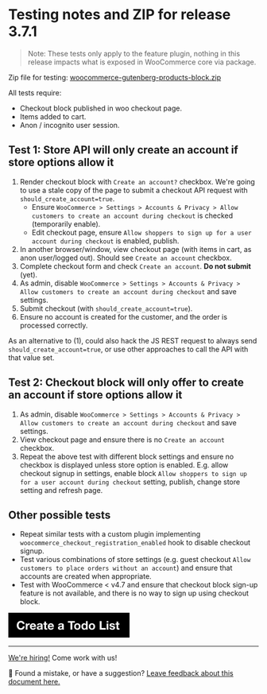 # Testing notes and ZIP for release 3.7.1

> Note: These tests only apply to the feature plugin, nothing in this release impacts what is exposed in WooCommerce core via package.

Zip file for testing: [woocommerce-gutenberg-products-block.zip](https://github.com/woocommerce/woocommerce-gutenberg-products-block/files/5493854/woocommerce-gutenberg-products-block.zip)

All tests require:

-   Checkout block published in woo checkout page.
-   Items added to cart.
-   Anon / incognito user session.

## Test 1: Store API will only create an account if store options allow it

1. Render checkout block with `Create an account?` checkbox. We're going to use a stale copy of the page to submit a checkout API request with `should_create_account=true`.
    - Ensure `WooCommerce > Settings > Accounts & Privacy > Allow customers to create an account during checkout` is checked (temporarily enable).
    - Edit checkout page, ensure `Allow shoppers to sign up for a user account during checkout` is enabled, publish.
2. In another browser/window, view checkout page (with items in cart, as anon user/logged out). Should see `Create an account` checkbox.
3. Complete checkout form and check `Create an account`. **Do not submit** (yet).
4. As admin, disable `WooCommerce > Settings > Accounts & Privacy > Allow customers to create an account during checkout` and save settings.
5. Submit checkout (with `should_create_account=true`).
6. Ensure no account is created for the customer, and the order is processed correctly.

As an alternative to (1), could also hack the JS REST request to always send `should_create_account=true`, or use other approaches to call the API with that value set.

## Test 2: Checkout block will only offer to create an account if store options allow it

1. As admin, disable `WooCommerce > Settings > Accounts & Privacy > Allow customers to create an account during checkout` and save settings.
2. View checkout page and ensure there is no `Create an account` checkbox.
3. Repeat the above test with different block settings and ensure no checkbox is displayed unless store option is enabled. E.g. allow checkout signup in settings, enable block `Allow shoppers to sign up for a user account during checkout` setting, publish, change store setting and refresh page.

## Other possible tests

-   Repeat similar tests with a custom plugin implementing `woocommerce_checkout_registration_enabled` hook to disable checkout signup.
-   Test various combinations of store settings (e.g. guest checkout `Allow customers to place orders without an account`) and ensure that accounts are created when appropriate.
-   Test with WooCommerce < v4.7 and ensure that checkout block sign-up feature is not available, and there is no way to sign up using checkout block.

[![Create Todo list](https://raw.githubusercontent.com/senadir/todo-my-markdown/master/public/github-button.svg?sanitize=true)](https://git-todo.netlify.app/create)

<!-- FEEDBACK -->

---

[We're hiring!](https://woocommerce.com/careers/) Come work with us!

🐞 Found a mistake, or have a suggestion? [Leave feedback about this document here.](https://github.com/woocommerce/woocommerce-gutenberg-products-block/issues/new?assignees=&labels=type%3A+documentation&template=--doc-feedback.md&title=Feedback%20on%20./docs/testing/releases/371.md)

<!-- /FEEDBACK -->
